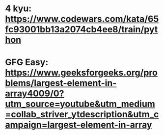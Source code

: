 # 4 kyu: https://www.codewars.com/kata/65fc93001bb13a2074cb4ee8/train/python

# GFG Easy: https://www.geeksforgeeks.org/problems/largest-element-in-array4009/0?utm_source=youtube&utm_medium=collab_striver_ytdescription&utm_campaign=largest-element-in-array

